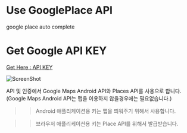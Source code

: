 # Use GooglePlace API
google place auto complete

# Get Google API KEY
[Get Here : API KEY](https://console.developers.google.com/project)

![ScreenShot](http://sangcomz.cafe24.com/eximg/apikey.png)

API 및 인증에서 Google Maps Android API와 Places API를 사용으로 합니다.
(Google Maps Android API는 맵을 이용하지 않을경우에는 필요없습니다.)

>>Android 애플리케이션용 키는 맵을 띄워주기 위해서 사용합니다.

>>브라우저 애플리케이션용 키는 Place API를 위해서 발급받습니다.
